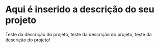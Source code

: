 # Aqui é inserido a descrição do seu projeto

Teste da descrição do projeto, teste da descrição do projeto, teste da descrição do projeto!
